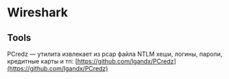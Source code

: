 # Wireshark

## Tools

PCredz — утилита извлекает из pcap файла NTLM хеши, логины, пароли, кредитные карты и тп: [https://github.com/lgandx/PCredz](https://github.com/lgandx/PCredz)
